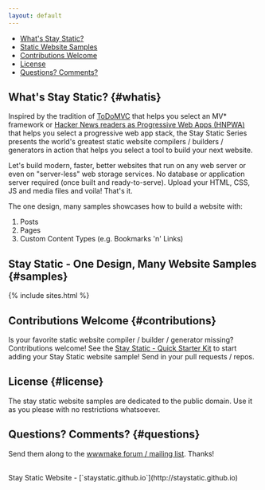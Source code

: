 ```yaml
---
layout: default
---
```


<div class="toc" markdown="1">

* [What's Stay Static?](#whatis)
* [Static Website Samples](#samples)
* [Contributions Welcome](#contributions)
* [License](#license)
* [Questions? Comments?](#questions)

</div>

## What's Stay Static? {#whatis}

Inspired by the tradition of [ToDoMVC](http://todomvc.com) that helps you select an MV\* framework
or [Hacker News readers as Progressive Web Apps (HNPWA)](https://hnpwa.com) that helps you select a progressive web app stack,
the Stay Static Series presents the world's greatest static website compilers / builders / generators in action
that helps you select a tool to build your next website.

Let's build modern, faster, better websites that run on any web server or even on "server-less" web storage services.
No database or application server required (once built and ready-to-serve).
Upload your HTML, CSS, JS and media files and voila! That's it.

The one design, many samples showcases how to build a website with:

1. Posts
2. Pages
3. Custom Content Types (e.g. Bookmarks 'n' Links)

## Stay Static - One Design, Many Website Samples {#samples}

{% include sites.html %}

## Contributions Welcome {#contributions}

Is your favorite static website compiler / builder / generator missing? Contributions welcome!
See the [Stay Static - Quick Starter Kit](https://github.com/staystatic/staystatic-starter) to start adding your Stay Static website sample!
Send in your pull requests / repos.

## License {#license}

The stay static website samples are dedicated to the public domain.
Use it as you please with no restrictions whatsoever.

## Questions? Comments? {#questions}

Send them along to the [wwwmake forum / mailing list](http://groups.google.com/group/wwwmake). Thanks!

<br>
Stay Static Website - [`staystatic.github.io`](http://staystatic.github.io)
